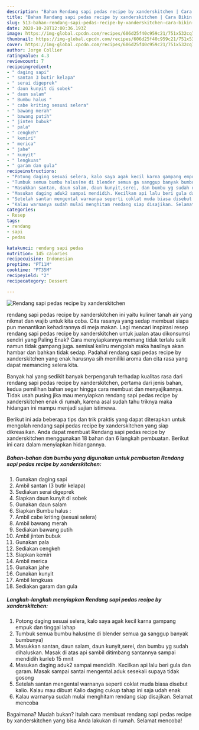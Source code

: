 ```yaml
---
description: "Bahan Rendang sapi pedas recipe by xanderskitchen | Cara Bikin Rendang sapi pedas recipe by xanderskitchen Yang Menggugah Selera"
title: "Bahan Rendang sapi pedas recipe by xanderskitchen | Cara Bikin Rendang sapi pedas recipe by xanderskitchen Yang Menggugah Selera"
slug: 513-bahan-rendang-sapi-pedas-recipe-by-xanderskitchen-cara-bikin-rendang-sapi-pedas-recipe-by-xanderskitchen-yang-menggugah-selera
date: 2020-10-28T12:00:36.193Z
image: https://img-global.cpcdn.com/recipes/606d25f40c959c21/751x532cq70/rendang-sapi-pedas-recipe-by-xanderskitchen-foto-resep-utama.jpg
thumbnail: https://img-global.cpcdn.com/recipes/606d25f40c959c21/751x532cq70/rendang-sapi-pedas-recipe-by-xanderskitchen-foto-resep-utama.jpg
cover: https://img-global.cpcdn.com/recipes/606d25f40c959c21/751x532cq70/rendang-sapi-pedas-recipe-by-xanderskitchen-foto-resep-utama.jpg
author: Jorge Collier
ratingvalue: 4.3
reviewcount: 7
recipeingredient:
- " daging sapi"
- " santan 3 butir kelapa"
- " serai digeprek"
- " daun kunyit di sobek"
- " daun salam"
- " Bumbu halus "
- " cabe kriting sesuai selera"
- " bawang merah"
- " bawang putih"
- " jinten bubuk"
- " pala"
- " cengkeh"
- " kemiri"
- " merica"
- " jahe"
- " kunyit"
- " lengkuas"
- " garam dan gula"
recipeinstructions:
- "Potong daging sesuai selera, kalo saya agak kecil karna gampang empuk dan tinggal lahap"
- "Tumbuk semua bumbu halus(me di blender semua ga sanggup banyak bumbunya)"
- "Masukkan santan, daun salam, daun kunyit,serei, dan bumbu yg sudah dihaluskan. Masak di atas api sambil ditimbang santannya sampai mendidih kurleb 15 mnit"
- "Masukan daging aduk2 sampai mendidih. Kecilkan api lalu beri gula dan garam. Masak sampai santai mengental.aduk sesekali supaya tidak gosong"
- "Setelah santan mengental warnanya seperti coklat muda biasa disebut kalio. Kalau mau dibuat Kalio daging cukup tahap ini saja udah enak"
- "Kalau warnanya sudah mulai menghitam rendang siap disajikan. Selamat mencoba"
categories:
- Resep
tags:
- rendang
- sapi
- pedas

katakunci: rendang sapi pedas 
nutrition: 145 calories
recipecuisine: Indonesian
preptime: "PT11M"
cooktime: "PT35M"
recipeyield: "2"
recipecategory: Dessert

---
```



![Rendang sapi pedas recipe by xanderskitchen](https://img-global.cpcdn.com/recipes/606d25f40c959c21/751x532cq70/rendang-sapi-pedas-recipe-by-xanderskitchen-foto-resep-utama.jpg)


rendang sapi pedas recipe by xanderskitchen ini yaitu kuliner tanah air yang nikmat dan wajib untuk kita coba. Cita rasanya yang sedap membuat siapa pun menantikan kehadirannya di meja makan.
Lagi mencari inspirasi resep rendang sapi pedas recipe by xanderskitchen untuk jualan atau dikonsumsi sendiri yang Paling Enak? Cara menyiapkannya memang tidak terlalu sulit namun tidak gampang juga. semisal keliru mengolah maka hasilnya akan hambar dan bahkan tidak sedap. Padahal rendang sapi pedas recipe by xanderskitchen yang enak harusnya sih memiliki aroma dan cita rasa yang dapat memancing selera kita.



Banyak hal yang sedikit banyak berpengaruh terhadap kualitas rasa dari rendang sapi pedas recipe by xanderskitchen, pertama dari jenis bahan, kedua pemilihan bahan segar hingga cara membuat dan menyajikannya. Tidak usah pusing jika mau menyiapkan rendang sapi pedas recipe by xanderskitchen enak di rumah, karena asal sudah tahu triknya maka hidangan ini mampu menjadi sajian istimewa.


Berikut ini ada beberapa tips dan trik praktis yang dapat diterapkan untuk mengolah rendang sapi pedas recipe by xanderskitchen yang siap dikreasikan. Anda dapat membuat Rendang sapi pedas recipe by xanderskitchen menggunakan 18 bahan dan 6 langkah pembuatan. Berikut ini cara dalam menyiapkan hidangannya.

<!--inarticleads1-->

##### Bahan-bahan dan bumbu yang digunakan untuk pembuatan Rendang sapi pedas recipe by xanderskitchen:

1. Gunakan  daging sapi
1. Ambil  santan (3 butir kelapa)
1. Sediakan  serai digeprek
1. Siapkan  daun kunyit di sobek
1. Gunakan  daun salam
1. Siapkan  Bumbu halus :
1. Ambil  cabe kriting (sesuai selera)
1. Ambil  bawang merah
1. Sediakan  bawang putih
1. Ambil  jinten bubuk
1. Gunakan  pala
1. Sediakan  cengkeh
1. Siapkan  kemiri
1. Ambil  merica
1. Gunakan  jahe
1. Gunakan  kunyit
1. Ambil  lengkuas
1. Sediakan  garam dan gula




<!--inarticleads2-->

##### Langkah-langkah menyiapkan Rendang sapi pedas recipe by xanderskitchen:

1. Potong daging sesuai selera, kalo saya agak kecil karna gampang empuk dan tinggal lahap
1. Tumbuk semua bumbu halus(me di blender semua ga sanggup banyak bumbunya)
1. Masukkan santan, daun salam, daun kunyit,serei, dan bumbu yg sudah dihaluskan. Masak di atas api sambil ditimbang santannya sampai mendidih kurleb 15 mnit
1. Masukan daging aduk2 sampai mendidih. Kecilkan api lalu beri gula dan garam. Masak sampai santai mengental.aduk sesekali supaya tidak gosong
1. Setelah santan mengental warnanya seperti coklat muda biasa disebut kalio. Kalau mau dibuat Kalio daging cukup tahap ini saja udah enak
1. Kalau warnanya sudah mulai menghitam rendang siap disajikan. Selamat mencoba




Bagaimana? Mudah bukan? Itulah cara membuat rendang sapi pedas recipe by xanderskitchen yang bisa Anda lakukan di rumah. Selamat mencoba!
